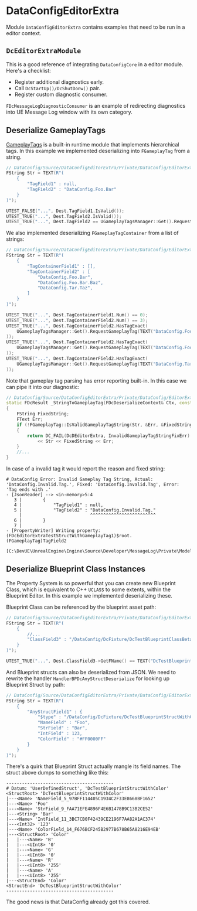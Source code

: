 # DataConfigEditorExtra

Module `DataConfigEditorExtra` contains examples that need to be run in a editor context.

## `DcEditorExtraModule`

This is a good reference of integrating `DataConfigCore` in a editor module. Here's a checklist:

- Register additional diagnostics early. 
- Call `DcStartUp()/DcShutDonw()` pair.
- Register custom diagnostic consumer.

`FDcMessageLogDiagnosticConsumer` is an example of redirecting diagnostics into UE Message Log window with its own category.

## Deserialize GameplayTags

[GameplayTags][1] is a built-in runtime module that implements hierarchical tags. In this example we implemented deserializing into `FGameplayTag` from a string.

```c++
// DataConfig/Source/DataConfigEditorExtra/Private/DataConfig/EditorExtra/Deserialize/DcDeserializeGameplayTags.cpp
FString Str = TEXT(R"(
    {
        "TagField1" : null,
        "TagField2" : "DataConfig.Foo.Bar"
    }
)");

UTEST_FALSE("...", Dest.TagField1.IsValid());
UTEST_TRUE("...", Dest.TagField2.IsValid());
UTEST_TRUE("...", Dest.TagField2 == UGameplayTagsManager::Get().RequestGameplayTag(TEXT("DataConfig.Foo.Bar")));
```

We also implemented deserializing `FGameplayTagContainer` from a list of strings:

```c++
// DataConfig/Source/DataConfigEditorExtra/Private/DataConfig/EditorExtra/Deserialize/DcDeserializeGameplayTags.cpp
FString Str = TEXT(R"(
    {
        "TagContainerField1" : [],
        "TagContainerField2" : [
            "DataConfig.Foo.Bar",
            "DataConfig.Foo.Bar.Baz",
            "DataConfig.Tar.Taz",
        ]
    }
)");

UTEST_TRUE("...", Dest.TagContainerField1.Num() == 0);
UTEST_TRUE("...", Dest.TagContainerField2.Num() == 3);
UTEST_TRUE("...", Dest.TagContainerField2.HasTagExact(
    UGameplayTagsManager::Get().RequestGameplayTag(TEXT("DataConfig.Foo.Bar"))
));
UTEST_TRUE("...", Dest.TagContainerField2.HasTagExact(
    UGameplayTagsManager::Get().RequestGameplayTag(TEXT("DataConfig.Foo.Bar.Baz"))
));
UTEST_TRUE("...", Dest.TagContainerField2.HasTagExact(
    UGameplayTagsManager::Get().RequestGameplayTag(TEXT("DataConfig.Tar.Taz"))
));

```

Note that gameplay tag parsing has error reporting built-in. In this case we can pipe it into our diagnostic:

```c++
// DataConfig/Source/DataConfigEditorExtra/Private/DataConfig/EditorExtra/Deserialize/DcDeserializeGameplayTags.cpp
static FDcResult _StringToGameplayTag(FDcDeserializeContext& Ctx, const FString& Str, FGameplayTag* OutTagPtr)
{
    FString FixedString;
    FText Err;
    if (!FGameplayTag::IsValidGameplayTagString(Str, &Err, &FixedString))
    {
        return DC_FAIL(DcDEditorExtra, InvalidGameplayTagStringFixErr)
            << Str << FixedString << Err;
    }
    //...
}
```

In case of a invalid tag it would report the reason and fixed string:

```
# DataConfig Error: Invalid Gameplay Tag String, Actual: 'DataConfig.Invalid.Tag.', Fixed: 'DataConfig.Invalid.Tag', Error: 'Tag ends with .'
- [JsonReader] --> <in-memory>5:4
   3 |        { 
   4 |            "TagField1" : null, 
   5 |            "TagField2" : "DataConfig.Invalid.Tag." 
     |                          ^^^^^^^^^^^^^^^^^^^^^^^^^
   6 |        } 
   7 |    
- [PropertyWriter] Writing property: (FDcEditorExtraTestStructWithGameplayTag1)$root.(FGameplayTag)TagField2
 [C:\DevUE\UnrealEngine\Engine\Source\Developer\MessageLog\Private\Model\MessageLogListingModel.cpp(73)]
```

## Deserialize Blueprint Class Instances

The Property System is so powerful that you can create new Blueprint Class, which is equivalent to C++ `UCLASS` to some extents, within the Blueprint Editor.  In this example we implemented deserializing these.

Blueprint Class can be referenced by the blueprint asset path:

```c++
// DataConfig/Source/DataConfigEditorExtra/Private/DataConfig/EditorExtra/Deserialize/DcDeserializeBPClass.cpp
FString Str = TEXT(R"(
    {
        //...
        "ClassField3" : "/DataConfig/DcFixture/DcTestBlueprintClassBeta",
    }
)");

UTEST_TRUE("...", Dest.ClassField3->GetFName() == TEXT("DcTestBlueprintClassBeta_C"));
```

And Blueprint structs can also be deserialized from JSON. We need to rewrite the handler `HandlerBPDcAnyStructDeserialize` for looking up Blueprint Struct by path:

```C++
// DataConfig/Source/DataConfigEditorExtra/Private/DataConfig/EditorExtra/Deserialize/DcDeserializeBPClass.cpp
FString Str = TEXT(R"(
    {
        "AnyStructField1" : {
            "$type" : "/DataConfig/DcFixture/DcTestBlueprintStructWithColor",
            "NameField" : "Foo",
            "StrField" : "Bar",
            "IntField" : 123,
            "ColorField" : "#FF0000FF"
        }
    }
)");
```

There's a quirk that Blueprint Struct actually mangle its field names. The struct above dumps to something like this:

```
-----------------------------------------
# Datum: 'UserDefinedStruct', 'DcTestBlueprintStructWithColor'
<StructRoot> 'DcTestBlueprintStructWithColor'
|---<Name> 'NameField_5_97BFF114405C1934C2F33E8668BF1652'
|---<Name> 'Foo'
|---<Name> 'StrField_9_FAA71EFE4896F4E6B1478B9C13B2CE52'
|---<String> 'Bar'
|---<Name> 'IntField_11_3BC7CB0F42439CE2196F7AA82A1AC374'
|---<Int32> '123'
|---<Name> 'ColorField_14_F676BCF245B2977B678B65A8216E94EB'
|---<StructRoot> 'Color'
|   |---<Name> 'B'
|   |---<UInt8> '0'
|   |---<Name> 'G'
|   |---<UInt8> '0'
|   |---<Name> 'R'
|   |---<UInt8> '255'
|   |---<Name> 'A'
|   |---<UInt8> '255'
|---<StructEnd> 'Color'
<StructEnd> 'DcTestBlueprintStructWithColor'
-----------------------------------------
```

The good news is that DataConfig already got this covered. 



[1]: https://docs.unrealengine.com/en-US/ProgrammingAndScripting/Tags/index.html "Gameplay Tags"